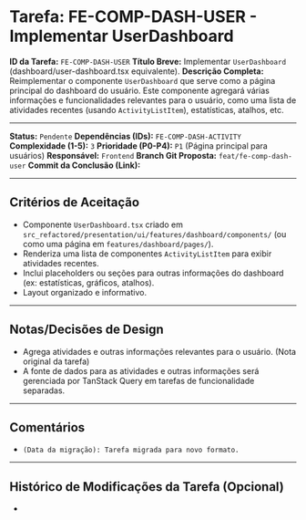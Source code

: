 # Tarefa: FE-COMP-DASH-USER - Implementar UserDashboard

**ID da Tarefa:** `FE-COMP-DASH-USER`
**Título Breve:** Implementar `UserDashboard` (dashboard/user-dashboard.tsx equivalente).
**Descrição Completa:**
Reimplementar o componente `UserDashboard` que serve como a página principal do dashboard do usuário. Este componente agregará várias informações e funcionalidades relevantes para o usuário, como uma lista de atividades recentes (usando `ActivityListItem`), estatísticas, atalhos, etc.

---

**Status:** `Pendente`
**Dependências (IDs):** `FE-COMP-DASH-ACTIVITY`
**Complexidade (1-5):** `3`
**Prioridade (P0-P4):** `P1` (Página principal para usuários)
**Responsável:** `Frontend`
**Branch Git Proposta:** `feat/fe-comp-dash-user`
**Commit da Conclusão (Link):**

---

## Critérios de Aceitação
- Componente `UserDashboard.tsx` criado em `src_refactored/presentation/ui/features/dashboard/components/` (ou como uma página em `features/dashboard/pages/`).
- Renderiza uma lista de componentes `ActivityListItem` para exibir atividades recentes.
- Inclui placeholders ou seções para outras informações do dashboard (ex: estatísticas, gráficos, atalhos).
- Layout organizado e informativo.

---

## Notas/Decisões de Design
- Agrega atividades e outras informações relevantes para o usuário. (Nota original da tarefa)
- A fonte de dados para as atividades e outras informações será gerenciada por TanStack Query em tarefas de funcionalidade separadas.

---

## Comentários
- `(Data da migração): Tarefa migrada para novo formato.`

---

## Histórico de Modificações da Tarefa (Opcional)
-
